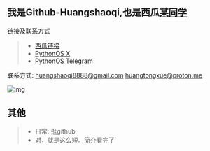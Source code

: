 ## 我是Github-Huangshaoqi,也是西瓜[某同学](https://www.ixigua.com/home/1689304960078528)

链接及联系方式

> - [西瓜链接](https://www.ixigua.com/home/1689304960078528)
> - [PythonOS X](https://x.com/@tomjohn1464040)
> - [PythonOS Telegram](https://t.me/PythonOS)

联系方式: 
huangshaoqi8888@gmail.com
huangtongxue@proton.me

![img](https://github-readme-stats.vercel.app/api/top-langs/?username=Github-Huangshaoqi&hide_title=true&hide_border=true&layout=compact&theme=vue&locale=cn)

## 其他
> - 日常: 逛github
> - 对，就是这么短。简介看完了
